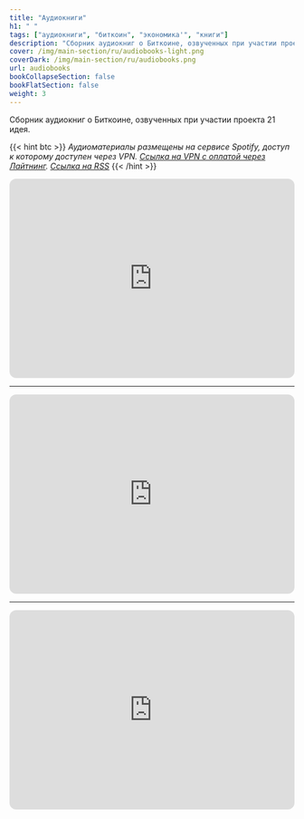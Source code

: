 ```yaml
---
title: "Аудиокниги"
h1: " "
tags: ["аудиокниги", "биткоин", "экономика'", "книги"]
description: "Сборник аудиокниг о Биткоине, озвученных при участии проекта 21 идея."
cover: /img/main-section/ru/audiobooks-light.png
coverDark: /img/main-section/ru/audiobooks.png
url: audiobooks
bookCollapseSection: false
bookFlatSection: false
weight: 3
---
```


Сборник аудиокниг о Биткоине, озвученных при участии проекта 21 идея.

{{< hint btc >}}
*Аудиоматериалы размещены на сервисе Spotify, доступ к которому доступен через VPN. [Ссылка на VPN с оплатой через Лайтнинг](https://lnvpn.net?ref=21). [Ссылка на RSS](https://anchor.fm/s/69c8de58/podcast/rss)*
{{< /hint >}}

<iframe style="border-radius:12px" src="https://open.spotify.com/embed/playlist/6wps9MF5J14jRf3qQwGcRW?utm_source=generator" width="100%" height="352" frameBorder="0" allowfullscreen="" allow="autoplay; clipboard-write; encrypted-media; fullscreen; picture-in-picture" loading="lazy"></iframe>

---

<iframe style="border-radius:12px" src="https://open.spotify.com/embed/playlist/0C5vGXMxonE0DDzUaAgyIO?utm_source=generator" width="100%" height="352" frameBorder="0" allowfullscreen="" allow="autoplay; clipboard-write; encrypted-media; fullscreen; picture-in-picture" loading="lazy"></iframe>

---

<iframe style="border-radius:12px" src="https://open.spotify.com/embed/playlist/6MzfgCM2U0gxylOgAtr7m7?utm_source=generator" width="100%" height="352" frameBorder="0" allowfullscreen="" allow="autoplay; clipboard-write; encrypted-media; fullscreen; picture-in-picture" loading="lazy"></iframe>
